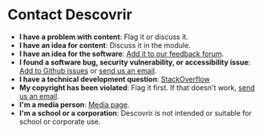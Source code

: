 # Contact Descovrir

- **I have a problem with content**: Flag it or discuss it.
- **I have an idea for content**: Discuss it in the module.
- **I have an idea for the software**: [Add it to our feedback forum](http://descovrir.uservoice.com/forums/205371-general).
- **I found a software bug, security vulnerability, or accessibility issue**: [Add to Github issues](https://github.com/heiskr/descovrir/issues) or [send us an email](mailto:support@conceptcodify.com).
- **I have a technical development question**: [StackOverflow](http://stackoverflow.com/questions/tagged/descovrir)
- **My copyright has been violated**: Flag it first. If that doesn't work, [send us an email](mailto:support@conceptcodify.com).
- **I'm a media person**: [Media page](http://descovrir.totemapp.com/).
- **I'm a school or a corporation**: Descovrir is not intended or suitable for school or corporate use.
